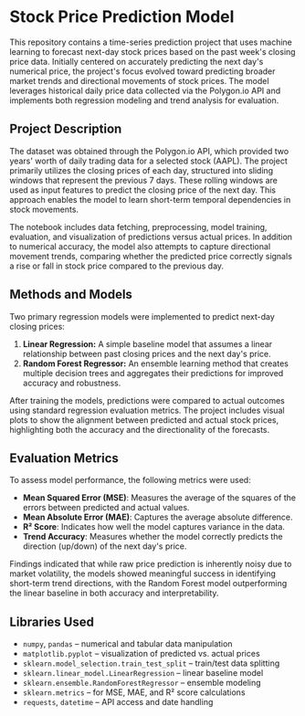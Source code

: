 
# Stock Price Prediction Model

This repository contains a time-series prediction project that uses machine learning to forecast next-day stock prices based on the past week's closing price data. Initially centered on accurately predicting the next day's numerical price, the project's focus evolved toward predicting broader market trends and directional movements of stock prices. The model leverages historical daily price data collected via the Polygon.io API and implements both regression modeling and trend analysis for evaluation.

## Project Description

The dataset was obtained through the Polygon.io API, which provided two years' worth of daily trading data for a selected stock (AAPL). The project primarily utilizes the closing prices of each day, structured into sliding windows that represent the previous 7 days. These rolling windows are used as input features to predict the closing price of the next day. This approach enables the model to learn short-term temporal dependencies in stock movements.

The notebook includes data fetching, preprocessing, model training, evaluation, and visualization of predictions versus actual prices. In addition to numerical accuracy, the model also attempts to capture directional movement trends, comparing whether the predicted price correctly signals a rise or fall in stock price compared to the previous day.

## Methods and Models

Two primary regression models were implemented to predict next-day closing prices:

1. **Linear Regression:** A simple baseline model that assumes a linear relationship between past closing prices and the next day's price.
2. **Random Forest Regressor:** An ensemble learning method that creates multiple decision trees and aggregates their predictions for improved accuracy and robustness.

After training the models, predictions were compared to actual outcomes using standard regression evaluation metrics. The project includes visual plots to show the alignment between predicted and actual stock prices, highlighting both the accuracy and the directionality of the forecasts.

## Evaluation Metrics

To assess model performance, the following metrics were used:

- **Mean Squared Error (MSE)**: Measures the average of the squares of the errors between predicted and actual values.
- **Mean Absolute Error (MAE)**: Captures the average absolute difference.
- **R² Score**: Indicates how well the model captures variance in the data.
- **Trend Accuracy**: Measures whether the model correctly predicts the direction (up/down) of the next day's price.

Findings indicated that while raw price prediction is inherently noisy due to market volatility, the models showed meaningful success in identifying short-term trend directions, with the Random Forest model outperforming the linear baseline in both accuracy and interpretability.

## Libraries Used

- `numpy`, `pandas` – numerical and tabular data manipulation
- `matplotlib.pyplot` – visualization of predicted vs. actual prices
- `sklearn.model_selection.train_test_split` – train/test data splitting
- `sklearn.linear_model.LinearRegression` – linear baseline model
- `sklearn.ensemble.RandomForestRegressor` – ensemble modeling
- `sklearn.metrics` – for MSE, MAE, and R² score calculations
- `requests`, `datetime` – API access and date handling
